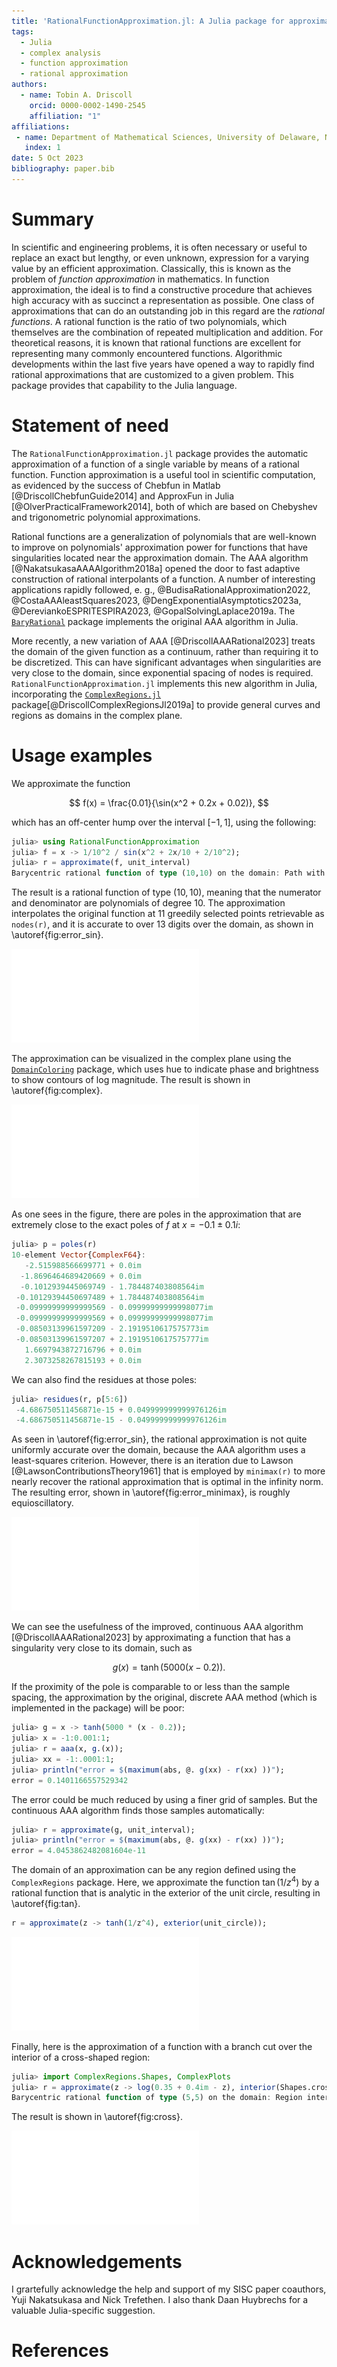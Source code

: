 ```yaml
---
title: 'RationalFunctionApproximation.jl: A Julia package for approximation by rational functions'
tags:
  - Julia
  - complex analysis
  - function approximation
  - rational approximation
authors:
  - name: Tobin A. Driscoll
    orcid: 0000-0002-1490-2545
    affiliation: "1" 
affiliations:
 - name: Department of Mathematical Sciences, University of Delaware, Newark, DE, USA
   index: 1
date: 5 Oct 2023
bibliography: paper.bib
---
```


# Summary

In scientific and engineering problems, it is often necessary or useful to replace an exact but lengthy, or even unknown, expression for a varying value by an efficient approximation. Classically, this is known as the problem of *function approximation* in mathematics. In function approximation, the ideal is to find a constructive procedure that achieves high accuracy with as succinct a representation as possible. One class of approximations that can do an outstanding job in this regard are the *rational functions*. A rational function is the ratio of two polynomials, which themselves are the combination of repeated multiplication and addition. For theoretical reasons, it is known that rational functions are excellent for representing many commonly encountered functions. Algorithmic developments within the last five years have opened a way to rapidly find rational approximations that are customized to a given problem. This package provides that capability to the Julia language.

# Statement of need

The `RationalFunctionApproximation.jl` package provides the automatic approximation of a function of a single variable by means of a rational function. Function approximation is a useful tool in scientific computation, as evidenced by the success of Chebfun in Matlab [@DriscollChebfunGuide2014] and ApproxFun in Julia [@OlverPracticalFramework2014], both of which are based on Chebyshev and trigonometric polynomial approximations.

Rational functions are a generalization of polynomials that are well-known to improve on polynomials' approximation power for functions that have singularities located near the approximation domain. The AAA algorithm [@NakatsukasaAAAAlgorithm2018a] opened the door to fast adaptive construction of rational interpolants of a function. A number of interesting applications rapidly followed, e. g., @BudisaRationalApproximation2022, @CostaAAAleastSquares2023, @DengExponentialAsymptotics2023a, @DereviankoESPRITESPIRA2023, @GopalSolvingLaplace2019a. The [`BaryRational`](https://github.com/macd/BaryRational.jl) package implements the original AAA algorithm in Julia.

More recently, a new variation of AAA [@DriscollAAARational2023] treats the domain of the given function as a continuum, rather than requiring it to be discretized. This can have significant advantages when singularities are very close to the domain, since exponential spacing of nodes is required.  `RationalFunctionApproximation.jl` implements this new algorithm in Julia, incorporating the [`ComplexRegions.jl`](https://github.com/complexvariables/ComplexRegions.jl) package[@DriscollComplexRegionsJl2019a] to provide general curves and regions as domains in the complex plane.

# Usage examples

We approximate the function 

$$
f(x) = \frac{0.01}{\sin(x^2 + 0.2x + 0.02)},
$$

which has an off-center hump over the interval $[-1,1]$, using the following:

```julia
julia> using RationalFunctionApproximation
julia> f = x -> 1/10^2 / sin(x^2 + 2x/10 + 2/10^2);
julia> r = approximate(f, unit_interval)
Barycentric rational function of type (10,10) on the domain: Path with 1 curve
```

The result is a rational function of type $(10,10)$, meaning that the numerator and denominator are polynomials of degree 10. The approximation interpolates the original function at 11 greedily selected points retrievable as `nodes(r)`, and it is accurate to over 13 digits over the domain, as shown in \autoref{fig:error_sin}.

![Error in a rational approximation.\label{fig:error_sin}](error_sin.pdf)

The approximation can be visualized in the complex plane using the [`DomainColoring`](https://eprovst.github.io/DomainColoring.jl/) package, which uses hue to indicate phase and brightness to show contours of log magnitude. The result is shown in \autoref{fig:complex}.

![Rational approximation in the complex plane.\label{fig:complex}](complex.pdf)

As one sees in the figure, there are poles in the approximation that are extremely close to the exact poles of $f$ at $x = -0.1 \pm 0.1i$:

```julia
julia> p = poles(r)
10-element Vector{ComplexF64}:
   -2.515988566699771 + 0.0im
  -1.8696464689420669 + 0.0im
  -0.1012939445069749 - 1.784487403808564im
 -0.10129394450697489 + 1.784487403808564im
 -0.09999999999999569 - 0.09999999999998077im
 -0.09999999999999569 + 0.09999999999998077im
 -0.08503139961597209 - 2.1919510617575773im
 -0.08503139961597207 + 2.1919510617575777im
   1.6697943872716796 + 0.0im
   2.3073258267815193 + 0.0im
```

We can also find the residues at those poles:

```julia
julia> residues(r, p[5:6])
 -4.686750511456871e-15 + 0.049999999999976126im
 -4.686750511456871e-15 - 0.049999999999976126im
```

As seen in \autoref{fig:error_sin}, the rational approximation is not quite uniformly accurate over the domain, because the AAA algorithm uses a least-squares criterion. However, there is an iteration due to Lawson [@LawsonContributionsTheory1961] that is employed by `minimax(r)` to more nearly recover the rational approximation that is optimal in the infinity norm. The resulting error, shown in \autoref{fig:error_minimax}, is roughly equioscillatory.

![Error in a nearly-minimax rational approximation.\label{fig:error_minimax}](error_minimax.pdf)

We can see the usefulness of the improved, continuous AAA algorithm [@DriscollAAARational2023] by approximating a function that has a singularity very close to its domain, such as

$$
g(x) = \tanh \bigl(5000(x-0.2)\bigr).
$$

If the proximity of the pole is comparable to or less than the sample spacing, the approximation by the original, discrete AAA method (which is implemented in the package) will be poor:

```julia
julia> g = x -> tanh(5000 * (x - 0.2));
julia> x = -1:0.001:1;
julia> r = aaa(x, g.(x));
julia> xx = -1:.0001:1;
julia> println("error = $(maximum(abs, @. g(xx) - r(xx) ))");
error = 0.1401166557529342
```

The error could be much reduced by using a finer grid of samples. But the continuous AAA algorithm finds those samples automatically:

```julia
julia> r = approximate(g, unit_interval);
julia> println("error = $(maximum(abs, @. g(xx) - r(xx) ))");
error = 4.0453862482081604e-11
```

The domain of an approximation can be any region defined using the `ComplexRegions` package. Here, we approximate the function $\tan(1/z^4)$ by a rational function that is analytic in the exterior of the unit circle, resulting in \autoref{fig:tan}.

```julia
r = approximate(z -> tanh(1/z^4), exterior(unit_circle));
```

![Approximation of $\tan(1/z^4)$.\label{fig:tan}](tan.pdf)

Finally, here is the approximation of a function with a branch cut over the interior of a cross-shaped region:

```julia
julia> import ComplexRegions.Shapes, ComplexPlots
julia> r = approximate(z -> log(0.35 + 0.4im - z), interior(Shapes.cross))
Barycentric rational function of type (5,5) on the domain: Region interior to Polygon with 12 sides
```

The result is shown in \autoref{fig:cross}.

![Approximation of a log function.\label{fig:cross}](cross.pdf)

# Acknowledgements

I grartefully acknowledge the help and support of my SISC paper coauthors, Yuji Nakatsukasa and Nick Trefethen. I also thank Daan Huybrechs for a valuable Julia-specific suggestion.

# References
